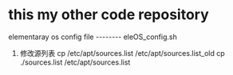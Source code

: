 this my other code repository
=========================
elementaray os config file -------- eleOS_config.sh

1. 修改源列表
  cp /etc/apt/sources.list /etc/apt/sources.list_old
  cp ./sources.list /etc/apt/sources.list
